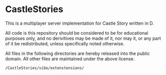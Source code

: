 CastleStories
=============

This is a multiplayer server implementation for Castle Story written in D.

All code is this repository should be considered to be for educational purposes only, and no derivitives may be made of it, nor may it, or any part of it be redistributed, unless specifically noted otherwise.


All files in the following directories are hereby released into the public domain. All other files are maintained under the above license.
```
/CastleStories/vibe/extenstensions/
```
